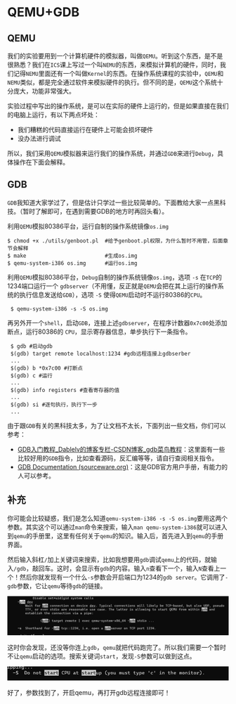 # QEMU+GDB

## QEMU

我们的实验要用到一个计算机硬件的模拟器，叫做`QEMU`。听到这个东西，是不是很熟悉？我们在`ICS`课上写过一个叫`NEMU`的东西，来模拟计算机的硬件，同时，我们记得`NEMU`里面还有一个叫做`Kernel`的东西。在操作系统课程的实验中，`QEMU`和`NEMU`类似，都是完全通过软件来模拟硬件的执行。但不同的是，`QEMU`这个系统十分庞大，功能非常强大。

实验过程中写出的操作系统，是可以在实际的硬件上运行的，但是如果直接在我们的电脑上运行，有以下两点坏处：

* 我们糟糕的代码直接运行在硬件上可能会损坏硬件
* 没办法进行调试

所以，我们采用`QEMU`模拟器来运行我们的操作系统，并通过`GDB`来进行`Debug`，具体操作在下面会解释。

## GDB

`GDB`我知道大家学过了，但是估计只学过一些比较简单的。下面教给大家一点黑科技。（暂时了解即可，在遇到需要GDB的地方时再回头看）。

利用`QEMU`模拟80386平台，运行自制的操作系统镜像`os.img`

```shell
$ chmod +x ./utils/genboot.pl  #给予genboot.pl权限，为什么暂时不用管，后面章节会解释
$ make                         #生成os.img
$ qemu-system-i386 os.img      #运行os.img
```

利用`QEMU`模拟80386平台，`Debug`自制的操作系统镜像`os.img`，选项 `-s` 在`TCP`的1234端口运行一个 `gdbserver`（不用懂，反正就是`QEMU`会把在其上运行的操作系统的执行信息发送给`GDB`），选项 `-S` 使得`QEMU`启动时不运行80386的`CPU`。

```
 $ qemu-system-i386 -s -S os.img
```

再另外开一个`shell`，启动`GDB`，连接上述`gdbserver`，在程序计数器`0x7c00`处添加断点，运行80386的 `CPU`，显示寄存器信息，单步执行下一条指令。

```shell
 $ gdb #启动gdb 
 $(gdb) target remote localhost:1234 #gdb远程连接上gdbserber 
 ... 
 $(gdb) b *0x7c00 #打断点 
 $(gdb) c #运行 
 ... 
 $(gdb) info registers #查看寄存器的值 
 ... 
 $(gdb) si #逐句执行，执行下一步 
 ...
```

由于跟`GDB`有关的黑科技太多，为了让文档不太长，下面列出一些文档，你们可以参考：

* [GDB入门教程\_Dablelv的博客专栏-CSDN博客\_gdb菜鸟教程](https://blog.csdn.net/k346k346/article/details/50283861)：这里面有一些比较好用的`GDB`指令，比如查看源码，反汇编等等，请自行查阅相关指令。
* [GDB Documentation (sourceware.org)](https://sourceware.org/gdb/documentation/)：这是GDB官方用户手册，有能力的人可以参考。

## 补充

你可能会比较疑惑，我们是怎么知道`qemu-system-i386 -s -S os.img`要用这两个参数。其实这个可以通过`man`命令来搜索，输入`man qemu-system-i386`就可以进入到`qemu`的手册里，这里有任何关于`qemu`的知识。输入后，首先进入到`qemu`的手册界面。

然后输入斜杠`/`加上关键词来搜索，比如我想要用`gdb`调试`qemu`上的代码，就输入`/gdb`，敲回车。这时，会显示有`gdb`的内容。输入`n`查看下一个，输入`N`查看上一个！然后你就发现有一个什么`-s`参数会开启端口为1234的`gdb server`。它调用了`-gdb`参数，它让`qemu`等待`gdb`的链接。

![搜索"gdb"关键词](../../.gitbook/assets/image1.png)

这时你会发现，还没等你连上`gdb`，`qemu`就把代码跑完了。所以我们需要一个暂时不让`qemu`启动的选项。搜索关键词`start`，发现`-S`参数可以做到这点。

![-S](../../.gitbook/assets/image2.png)

好了，参数找到了，开启qemu，再打开gdb远程连接即可！
